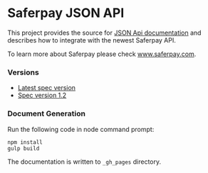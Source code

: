 # Saferpay JSON API 

This project provides the source for [JSON Api documentation](http://saferpay.github.io/jsonapi) and describes how to integrate with the newest Saferpay API.

To learn more about Saferpay please check www.saferpay.com.

### Versions

* [Latest spec version](http://saferpay.github.io/jsonapi)
* [Spec version 1.2](http://saferpay.github.io/jsonapi/1.2)

### Document Generation

Run the following code in node command prompt:

```
npm install
gulp build
```

The documentation is written to `_gh_pages` directory.
